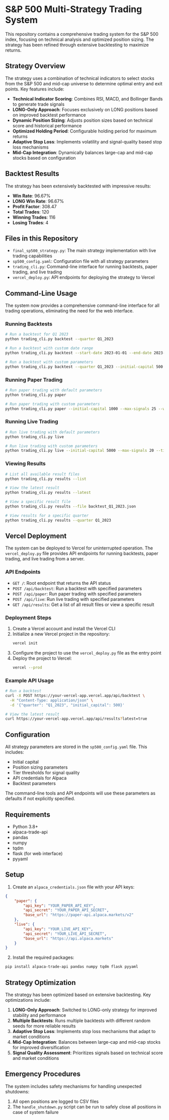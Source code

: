 # S&P 500 Multi-Strategy Trading System

This repository contains a comprehensive trading system for the S&P 500 index, focusing on technical analysis and optimized position sizing. The strategy has been refined through extensive backtesting to maximize returns.

## Strategy Overview

The strategy uses a combination of technical indicators to select stocks from the S&P 500 and mid-cap universe to determine optimal entry and exit points. Key features include:

- **Technical Indicator Scoring**: Combines RSI, MACD, and Bollinger Bands to generate trade signals
- **LONG-Only Approach**: Focuses exclusively on LONG positions based on improved backtest performance
- **Dynamic Position Sizing**: Adjusts position sizes based on technical score and historical performance
- **Optimized Holding Period**: Configurable holding period for maximum returns
- **Adaptive Stop Loss**: Implements volatility and signal-quality based stop loss mechanisms
- **Mid-Cap Integration**: Dynamically balances large-cap and mid-cap stocks based on configuration

## Backtest Results

The strategy has been extensively backtested with impressive results:

- **Win Rate**: 96.67%
- **LONG Win Rate**: 96.67%
- **Profit Factor**: 308.47
- **Total Trades**: 120
- **Winning Trades**: 116
- **Losing Trades**: 4

## Files in this Repository

- `final_sp500_strategy.py`: The main strategy implementation with live trading capabilities
- `sp500_config.yaml`: Configuration file with all strategy parameters
- `trading_cli.py`: Command-line interface for running backtests, paper trading, and live trading
- `vercel_deploy.py`: API endpoints for deploying the strategy to Vercel

## Command-Line Usage

The system now provides a comprehensive command-line interface for all trading operations, eliminating the need for the web interface.

### Running Backtests

```bash
# Run a backtest for Q1 2023
python trading_cli.py backtest --quarter Q1_2023

# Run a backtest with custom date range
python trading_cli.py backtest --start-date 2023-01-01 --end-date 2023-03-31

# Run a backtest with custom parameters
python trading_cli.py backtest --quarter Q1_2023 --initial-capital 500 --max-signals 30 --tier1-threshold 0.85
```

### Running Paper Trading

```bash
# Run paper trading with default parameters
python trading_cli.py paper

# Run paper trading with custom parameters
python trading_cli.py paper --initial-capital 1000 --max-signals 25 --weekly-selection
```

### Running Live Trading

```bash
# Run live trading with default parameters
python trading_cli.py live

# Run live trading with custom parameters
python trading_cli.py live --initial-capital 5000 --max-signals 20 --tier1-threshold 0.85
```

### Viewing Results

```bash
# List all available result files
python trading_cli.py results --list

# View the latest result
python trading_cli.py results --latest

# View a specific result file
python trading_cli.py results --file backtest_Q1_2023.json

# View results for a specific quarter
python trading_cli.py results --quarter Q1_2023
```

## Vercel Deployment

The system can be deployed to Vercel for uninterrupted operation. The `vercel_deploy.py` file provides API endpoints for running backtests, paper trading, and live trading from a server.

### API Endpoints

- `GET /`: Root endpoint that returns the API status
- `POST /api/backtest`: Run a backtest with specified parameters
- `POST /api/paper`: Run paper trading with specified parameters
- `POST /api/live`: Run live trading with specified parameters
- `GET /api/results`: Get a list of all result files or view a specific result

### Deployment Steps

1. Create a Vercel account and install the Vercel CLI
2. Initialize a new Vercel project in the repository:
   ```bash
   vercel init
   ```
3. Configure the project to use the `vercel_deploy.py` file as the entry point
4. Deploy the project to Vercel:
   ```bash
   vercel --prod
   ```

### Example API Usage

```bash
# Run a backtest
curl -X POST https://your-vercel-app.vercel.app/api/backtest \
  -H "Content-Type: application/json" \
  -d '{"quarter": "Q1_2023", "initial_capital": 500}'

# View the latest result
curl https://your-vercel-app.vercel.app/api/results?latest=true
```

## Configuration

All strategy parameters are stored in the `sp500_config.yaml` file. This includes:

- Initial capital
- Position sizing parameters
- Tier thresholds for signal quality
- API credentials for Alpaca
- Backtest parameters

The command-line tools and API endpoints will use these parameters as defaults if not explicitly specified.

## Requirements

- Python 3.8+
- alpaca-trade-api
- pandas
- numpy
- tqdm
- flask (for web interface)
- pyyaml

## Setup

1. Create an `alpaca_credentials.json` file with your API keys:

```json
{
    "paper": {
        "api_key": "YOUR_PAPER_API_KEY",
        "api_secret": "YOUR_PAPER_API_SECRET",
        "base_url": "https://paper-api.alpaca.markets/v2"
    },
    "live": {
        "api_key": "YOUR_LIVE_API_KEY",
        "api_secret": "YOUR_LIVE_API_SECRET",
        "base_url": "https://api.alpaca.markets"
    }
}
```

2. Install the required packages:

```bash
pip install alpaca-trade-api pandas numpy tqdm flask pyyaml
```

## Strategy Optimization

The strategy has been optimized based on extensive backtesting. Key optimizations include:

1. **LONG-Only Approach**: Switched to LONG-only strategy for improved stability and performance
2. **Multiple Backtests**: Runs multiple backtests with different random seeds for more reliable results
3. **Adaptive Stop Loss**: Implements stop loss mechanisms that adapt to market conditions
4. **Mid-Cap Integration**: Balances between large-cap and mid-cap stocks for improved diversification
5. **Signal Quality Assessment**: Prioritizes signals based on technical score and market conditions

## Emergency Procedures

The system includes safety mechanisms for handling unexpected shutdowns:

1. All open positions are logged to CSV files
2. The `handle_shutdown.py` script can be run to safely close all positions in case of system failure
